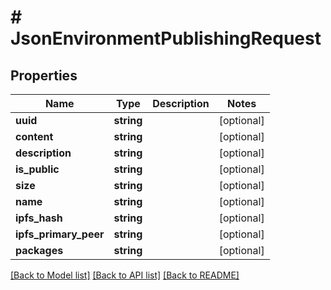 # # JsonEnvironmentPublishingRequest

## Properties

Name | Type | Description | Notes
------------ | ------------- | ------------- | -------------
**uuid** | **string** |  | [optional]
**content** | **string** |  | [optional]
**description** | **string** |  | [optional]
**is_public** | **string** |  | [optional]
**size** | **string** |  | [optional]
**name** | **string** |  | [optional]
**ipfs_hash** | **string** |  | [optional]
**ipfs_primary_peer** | **string** |  | [optional]
**packages** | **string** |  | [optional]

[[Back to Model list]](../../README.md#models) [[Back to API list]](../../README.md#endpoints) [[Back to README]](../../README.md)
